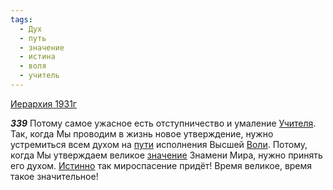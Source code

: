 ```yaml
---
tags:
  - Дух
  - путь
  - значение
  - истина
  - воля
  - учитель
---
```


[Иерархия 1931г](https://127.0.0.1:4002/agni/1931)

___339___
Потому самое ужасное есть отступничество и умаление [Учителя](../../../tags/#учитель). Так, когда Мы проводим в жизнь новое утверждение, нужно устремиться всем духом на [пути](../../../tags/#путь) исполнения Высшей [Воли](../../../tags/#воля). Потому, когда Мы утверждаем великое [значение](../../../tags/#значение) Знамени Мира, нужно принять его духом. [Истинно](../../../tags/#истина) так мироспасение придёт! Время великое, время такое значительное!   


